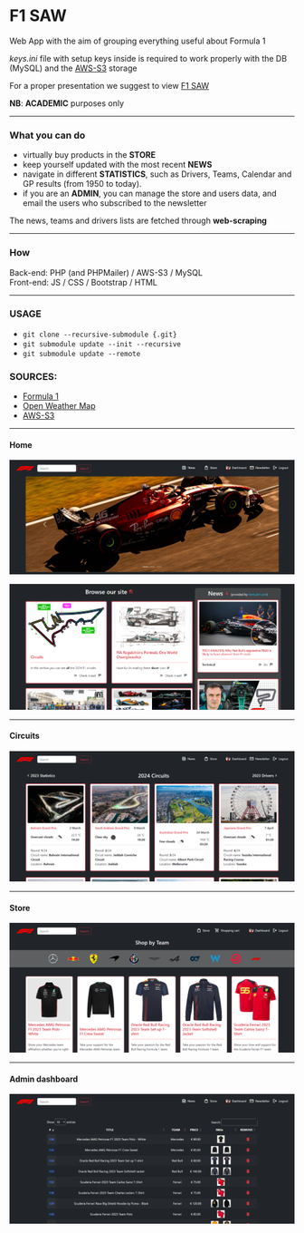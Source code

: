 # F1 SAW
Web App with the aim of grouping everything useful about Formula 1

*keys.ini* file with setup keys inside is required 
to work properly with the DB (MySQL) and the [AWS-S3](https://aws.amazon.com/it/s3/) storage

For a proper presentation we suggest to view [F1 SAW](./F1_SAW.pdf)

**NB**: **ACADEMIC** purposes only
<hr>

### What you can do
- virtually buy products in the **STORE**
- keep yourself updated with the most recent **NEWS** 
- navigate in different **STATISTICS**, such as Drivers, Teams, Calendar and GP results (from 1950 to today).
- if you are an **ADMIN**, you can manage the store and users data, and email the users who subscribed to the newsletter

The news, teams and drivers lists are fetched through **web-scraping**
<hr>

### How
Back-end: PHP (and PHPMailer) / AWS-S3 / MySQL
<br>
Front-end: JS / CSS / Bootstrap / HTML
<hr>

### USAGE
- ```git clone --recursive-submodule {.git}```
- ```git submodule update --init --recursive```
- ```git submodule update --remote```


### SOURCES:
- [Formula 1](https://www.formula1.com/)
- [Open Weather Map](https://openweathermap.org/api)
- [AWS-S3](https://aws.amazon.com/it/s3/)

<hr>

#### Home
![Home page](./assets/images/readme/home.png)

![Home page](./assets/images/readme/home1.png)
<hr>

#### Circuits
![Circuits page](./assets/images/readme/circuits_page.png)
<hr>

#### Store
![Store page](./assets/images/readme/store_user.png)
<hr>

#### Admin dashboard
![Admin page](./assets/images/readme/store_admin.png)
